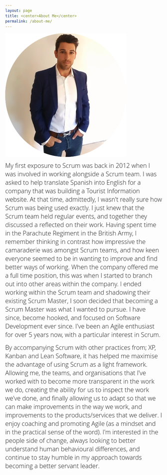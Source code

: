 ```yaml
---
layout: page
title: <center>About Me</center>
permalink: /about-me/
---
```


<img src="/assets/images/about-me-profile.png" align="middle">

<span style="color:#00000; font-family: 'open sans'; font-size: 1em; font-size: 20px; font-weight: 200; hyphens: none;">My first exposure to Scrum was back in 2012 when I was involved in working alongside a Scrum team. I was asked to help translate Spanish into English for a company that was building a Tourist Information website. At that time, admittedly, I wasn't really sure how Scrum was being used exactly. I just knew that the Scrum team held regular events, and together they discussed a reflected on their work. Having spent time in the Parachute Regiment in the British Army, I remember thinking in contrast how impressive the camaraderie was amongst Scrum teams, and how keen everyone seemed to be in wanting to improve and find better ways of working. When the company offered me a full time position, this was when I started to branch out into other areas within the company. I ended working within the Scrum team and shadowing their existing Scrum Master, I soon decided that becoming a Scrum Master was what I wanted to pursue. I have since, become hooked, and focused on Software Development ever since. I've been an Agile enthusiast for over 5 years now, with a particular interest in Scrum.

<span style="color:#00000; font-family: 'open sans'; font-size: 1em; font-size: 20px; font-weight: 200; hyphens: none;">By accompanying Scrum with other practices from; XP, Kanban and Lean Software, it has helped me maximise the advantage of using Scrum as a light framework. Allowing me, the teams, and organisations that I've worked with to become more transparent in the work we do, creating the ability for us to inspect the work we've done, and finally allowing us to adapt so that we can make improvements in the way we work, and improvements to the products/services that we deliver. I enjoy coaching and promoting Agile (as a mindset and in the practical sense of the word). I'm interested in the people side of change, always looking to better understand human behavioural differences, and continue to stay humble in my approach towards becoming a better servant leader.
